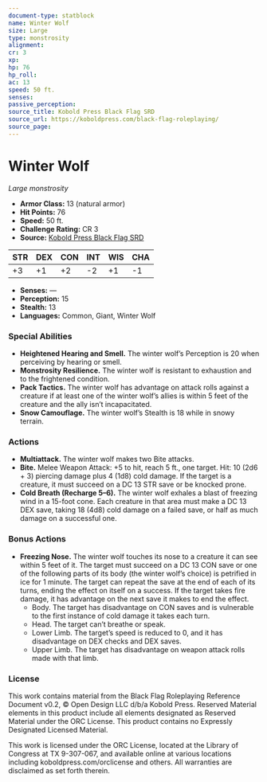 ```yaml
---
document-type: statblock
name: Winter Wolf
size: Large
type: monstrosity
alignment: 
cr: 3
xp: 
hp: 76
hp_roll: 
ac: 13
speed: 50 ft.
senses: 
passive_perception: 
source_title: Kobold Press Black Flag SRD
source_url: https://koboldpress.com/black-flag-roleplaying/
source_page: 
---
```


# Winter Wolf

*Large monstrosity*

- **Armor Class:** 13 (natural armor)
- **Hit Points:** 76
- **Speed:** 50 ft.
- **Challenge Rating:** CR 3
- **Source:** [Kobold Press Black Flag SRD](https://koboldpress.com/black-flag-roleplaying/)

| STR | DEX | CON | INT | WIS | CHA |
| --- | --- | --- | --- | --- | --- |
| +3 | +1 | +2 | -2 | +1 | -1 |

- **Senses:** —
- **Perception:** 15
- **Stealth:** 13
- **Languages:** Common, Giant, Winter Wolf

### Special Abilities

- **Heightened Hearing and Smell.** The winter wolf’s Perception is 20 when perceiving by hearing or smell.
- **Monstrosity Resilience.** The winter wolf is resistant to exhaustion and to the frightened condition.
- **Pack Tactics.** The winter wolf has advantage on attack rolls against a creature if at least one of the winter wolf’s allies is within 5 feet of the creature and the ally isn’t incapacitated.
- **Snow Camouflage.** The winter wolf’s Stealth is 18 while in snowy terrain.

### Actions

- **Multiattack.** The winter wolf makes two Bite attacks.
- **Bite.** Melee Weapon Attack: +5 to hit, reach 5 ft., one target. Hit: 10 (2d6 + 3) piercing damage plus 4 (1d8) cold damage. If the target is a creature, it must succeed on a DC 13 STR save or be knocked prone.
- **Cold Breath (Recharge 5–6).** The winter wolf exhales a blast of freezing wind in a 15-foot cone. Each creature in that area must make a DC 13 DEX save, taking 18 (4d8) cold damage on a failed save, or half as much damage on a successful one.

### Bonus Actions

- **Freezing Nose.** The winter wolf touches its nose to a creature it can see within 5 feet of it. The target must succeed on a DC 13 CON save or one of the following parts of its body (the winter wolf’s choice) is petrified in ice for 1 minute. The target can repeat the save at the end of each of its turns, ending the effect on itself on a success. If the target takes fire damage, it has advantage on the next save it makes to end the effect.
	- Body. The target has disadvantage on CON saves and is vulnerable to the first instance of cold damage it takes each turn.
	- Head. The target can’t breathe or speak.
	- Lower Limb. The target’s speed is reduced to 0, and it has disadvantage on DEX checks and DEX saves.
	- Upper Limb. The target has disadvantage on weapon attack rolls made with that limb.

### License

This work contains material from the Black Flag Roleplaying Reference Document v0.2, © Open Design LLC d/b/a Kobold Press. Reserved Material elements in this product include all elements designated as Reserved Material under the ORC License. This product contains no Expressly Designated Licensed Material.

This work is licensed under the ORC License, located at the Library of Congress at TX 9-307-067, and available online at various locations including koboldpress.com/orclicense and others. All warranties are disclaimed as set forth therein.
